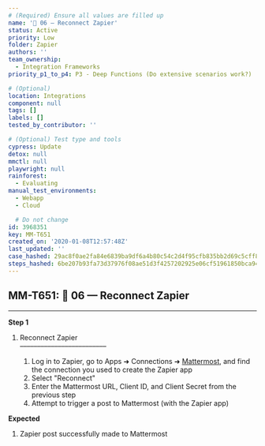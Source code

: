 ```yaml
---
# (Required) Ensure all values are filled up
name: '🔸 06 — Reconnect Zapier'
status: Active
priority: Low
folder: Zapier
authors: ''
team_ownership:
  - Integration Frameworks
priority_p1_to_p4: P3 - Deep Functions (Do extensive scenarios work?)

# (Optional)
location: Integrations
component: null
tags: []
labels: []
tested_by_contributor: ''

# (Optional) Test type and tools
cypress: Update
detox: null
mmctl: null
playwright: null
rainforest:
  - Evaluating
manual_test_environments:
  - Webapp
  - Cloud

  # Do not change
id: 3968351
key: MM-T651
created_on: '2020-01-08T12:57:48Z'
last_updated: ''
case_hashed: 29ac8f0ae2fa84e6839ba9df6a4b80c54c2d4f95cfb835bb2d69c5cff819a3a0e337d704bb32d63d1c9bb922e36cb802
steps_hashed: 6be207b93fa73d37976f08ae51d3f4257202925e06cf51961850bca94c615960d3d924596c5e547997c40b1606b40949
---
```


<!-- (Auto-generated) Based on frontmatter's "key" and "name" -->

## MM-T651: 🔸 06 — Reconnect Zapier

---

**Step 1**

1. Reconnect Zapier\
   –––––––––––––––––––––––––

   1. Log in to Zapier, go to Apps ➜ Connections ➜ [Mattermost](https://zapier.com/app/connections/mattermost), and find the connection you used to create the Zapier app
   2. Select "Reconnect"
   3. Enter the Mattermost URL, Client ID, and Client Secret from the previous step
   4. Attempt to trigger a post to Mattermost (with the Zapier app)

**Expected**

1. Zapier post successfully made to Mattermost
